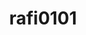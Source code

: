 ---
title: rafi0101
github: https://github.com/rafi0101
mode: light
transition: 3s
archetype:
  - Little Bit of Everything
---